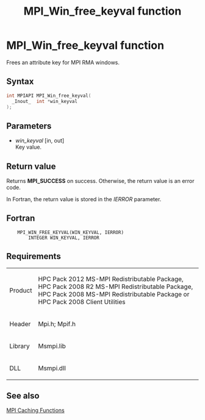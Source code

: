 ﻿---
title: MPI_Win_free_keyval function
TOCTitle: MPI_Win_free_keyval function
ms:assetid: 3fb0a67e-2aaa-4a33-9cb1-d6ee329219eb
ms:mtpsurl: https://msdn.microsoft.com/en-us/library/Dn520604(v=VS.85)
ms:contentKeyID: 59361075
ms.date: 03/28/2018
mtps_version: v=VS.85
f1_keywords:
- MPI_WIN_FREE_KEYVAL
- mpif/MPI_Win_free_keyval
- mpi/MPI_WIN_FREE_KEYVAL
dev_langs:
- C++
- C
---

# MPI\_Win\_free\_keyval function

Frees an attribute key for MPI RMA windows.

## Syntax

``` c++
int MPIAPI MPI_Win_free_keyval(
  _Inout_  int *win_keyval
);
```

## Parameters

  - *win\_keyval* \[in, out\]  
    Key value.

## Return value

Returns **MPI\_SUCCESS** on success. Otherwise, the return value is an error code.

In Fortran, the return value is stored in the *IERROR* parameter.

## Fortran

``` FORTRAN
    MPI_WIN_FREE_KEYVAL(WIN_KEYVAL, IERROR)
        INTEGER WIN_KEYVAL, IERROR
```

## Requirements

<table>
<colgroup>
<col  />
<col  />
</colgroup>
<tbody>
<tr class="odd">
<td><p>Product</p></td>
<td><p>HPC Pack 2012 MS-MPI Redistributable Package, HPC Pack 2008 R2 MS-MPI Redistributable Package, HPC Pack 2008 MS-MPI Redistributable Package or HPC Pack 2008 Client Utilities</p></td>
</tr>
<tr class="even">
<td><p>Header</p></td>
<td>Mpi.h;
Mpif.h</td>
</tr>
<tr class="odd">
<td><p>Library</p></td>
<td>Msmpi.lib</td>
</tr>
<tr class="even">
<td><p>DLL</p></td>
<td>Msmpi.dll</td>
</tr>
</tbody>
</table>


## See also

[MPI Caching Functions](mpi-caching-functions.md)

